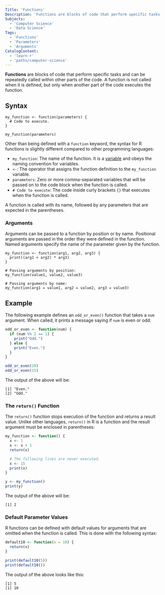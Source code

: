 ```yaml
---
Title: 'Functions'
Description: 'Functions are blocks of code that perform specific tasks and can be repeatedly called within other parts of the code.'
Subjects:
  - 'Computer Science'
  - 'Data Science'
Tags:
  - 'Functions'
  - 'Parameters'
  - 'Arguments'
CatalogContent:
  - 'learn-r'
  - 'paths/computer-science'
---
```


**Functions** are blocks of code that perform specific tasks and can be repeatedly called within other parts of the code. A function is not called when it is defined, but only when another part of the code executes the function.

## Syntax

```pseudo
my_function <- function(parameters) {
  # Code to execute.
}

my_function(parameters)
```

Other than being defined with a `function` keyword, the syntax for R functions is slightly different compared to other programming languages:

- `my_function`: The name of the function. It is a [variable](https://www.codecademy.com/resources/docs/r/variables) and obeys the naming convention for variables.
- `<-`: The operator that assigns the function definition to the `my_function` variable.
- `parameters`: Zero or more comma-separated variables that will be passed on to the code block when the function is called.
- `# Code to execute`: The code inside curly brackets `{}` that executes when the function is called.

A function is called with its name, followed by any parameters that are expected in the parentheses.

### Arguments

Arguments can be passed to a function by position or by name. Positional arguments are passed in the order they were defined in the function. Named arguments specify the name of the parameter given by the function.

```pseudo
my_function <- function(arg1, arg2, arg3) {
  print((arg1 + arg2) * arg3)
}

# Passing arguments by position:
my_function(value1, value2, value3)

# Passing arguments by name:
my_function(arg1 = value1, arg2 = value2, arg3 = value3)
```

## Example

The following example defines an `odd_or_even()` function that takes a `num` argument. When called, it prints a message saying if `num` is even or odd:

```r
odd_or_even <- function(num) {
  if (num %% 2 == 1) {
    print("Odd.")
  } else {
    print("Even.")
  }
}

odd_or_even(20)
odd_or_even(15)
```

The output of the above will be:

```shell
[1] "Even."
[2] "Odd."
```

### The `return()` Function

The `return()` function stops execution of the function and returns a result value. Unlike other languages, `return()` in R is a function and the result argument must be enclosed in parentheses:

```r
my_function <- function() {
  x <- 1
  x <- x + 1
  return(x)

  # The following lines are never executed.
  x <- 15
  print(x)
}

y <- my_function()
print(y)
```

The output of the above will be:

```shell
[1] 2
```

### Default Parameter Values

R functions can be defined with default values for arguments that are omitted when the function is called. This is done with the following syntax:

```r
default10 <- function(x = 10) {
  return(x)
}

print(default10(5))
print(default10())
```

The output of the above looks like this:

```shell
[1] 5
[1] 10
```
